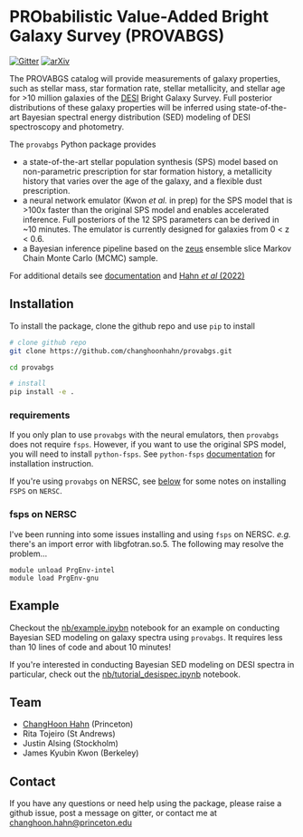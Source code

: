# PRObabilistic Value-Added Bright Galaxy Survey (PROVABGS)
[![Gitter](https://badges.gitter.im/provabgs/provabgs.svg)](https://gitter.im/provabgs/provabgs?utm_source=badge&utm_medium=badge&utm_campaign=pr-badge)
[![arXiv](https://img.shields.io/badge/arXiv-2202.01809-b31b1b.svg)](https://arxiv.org/abs/2202.01809)

The PROVABGS catalog will provide measurements of galaxy properties, such as stellar mass, 
star formation rate, stellar metallicity, and stellar age for >10 million galaxies of the 
[DESI](http://desi.lbl.gov/) Bright Galaxy Survey. 
Full posterior distributions of these galaxy properties will be inferred using state-of-the-art
Bayesian spectral energy distribution (SED) modeling of DESI spectroscopy and photometry.

The `provabgs` Python package provides 

- a state-of-the-art stellar population synthesis (SPS) model based on
  non-parametric prescription for star formation history, a metallicity 
  history that varies over the age of the galaxy, and a flexible dust 
  prescription. 
- a neural network emulator (Kwon *et al.* in prep) for the SPS model
  that is >100x faster than the original SPS model and enables accelerated 
  inference. Full posteriors of the 12 SPS parameters can be derived in 
  ~10 minutes. The emulator is currently designed for galaxies from 0 < z < 0.6.
- a Bayesian inference pipeline based on the [zeus](https://github.com/minaskar/zeus)
  ensemble slice Markov Chain Monte Carlo (MCMC) sample.  

For additional details see [documentation](https://changhoonhahn.github.io/provabgs) 
and [Hahn *et al* (2022)](https://arxiv.org/abs/2202.01809)

## Installation
To install the package, clone the github repo and use `pip` to install  
```bash
# clone github repo 
git clone https://github.com/changhoonhahn/provabgs.git

cd provabgs

# install 
pip install -e . 
```

### requirements
If you only plan to use `provabgs` with the neural emulators, then `provabgs` 
does not require `fsps`. However, if you want to use the original SPS model, 
you will need to install `python-fsps`.  See `python-fsps`
[documentation](https://python-fsps.readthedocs.io/en/latest/) for installation
instruction. 

If you're using `provabgs` on NERSC, see [below](#fsps-on-nersc) for 
some notes on installing `FSPS` on `NERSC`.

### fsps on NERSC
I've been running into some issues installing and using `fsps` on NERSC. *e.g.*
there's an import error with libgfotran.so.5. The following may resolve the problem... 
```
module unload PrgEnv-intel
module load PrgEnv-gnu

```

## Example
Checkout the [nb/example.ipybn](https://github.com/changhoonhahn/provabgs/blob/main/nb/example.ipynb) 
notebook for an example on conducting Bayesian SED modeling on galaxy 
spectra using `provabgs`. It requires less than 10 lines of code and 
about 10 minutes!

If you're interested in conducting Bayesian SED modeling on DESI spectra in
particular, check out the [nb/tutorial_desispec.ipynb](https://github.com/changhoonhahn/provabgs/blob/main/nb/tutorial_desispec.ipynb)
notebook. 

## Team
- [ChangHoon Hahn](https://changhoonhahn.github.io) (Princeton)
- Rita Tojeiro (St Andrews)
- Justin Alsing (Stockholm) 
- James Kyubin Kwon (Berkeley) 


## Contact
If you have any questions or need help using the package, please raise a github issue, post a message on gitter, or contact me at changhoon.hahn@princeton.edu
